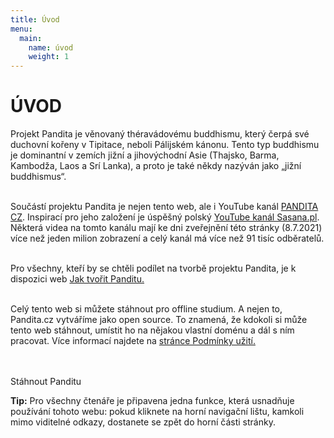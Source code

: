 ```yaml
---
title: Úvod
menu:
  main:
    name: úvod
    weight: 1
---
```


# ÚVOD

Projekt Pandita je věnovaný théravádovému buddhismu, který čerpá své duchovní kořeny v Tipitace, neboli Pálijském kánonu. Tento typ buddhismu je dominantní v zemích jižní a jihovýchodní Asie (Thajsko, Barma, Kambodža, Laos a Srí Lanka), a proto je také někdy nazýván jako „jižní buddhismus“.</br></br>

Součástí projektu Pandita je nejen tento web, ale i YouTube kanál [PANDITA CZ](). Inspirací pro jeho založení je úspěšný polský [YouTube kanál Sasana.pl](https://www.youtube.com/user/sasanaPL). Některá videa na tomto kanálu mají ke dni zveřejnění této stránky (8.7.2021) více než jeden milion zobrazení a celý kanál má více než 91 tisíc odběratelů.<br><br>

Pro všechny, kteří by se chtěli podílet na tvorbě projektu Pandita, je k dispozici web [Jak tvořit Panditu.](https://borek78.github.io/jak-tvorit-panditu)<br><br>

Celý tento web si můžete stáhnout pro offline studium. A nejen to, Pandita.cz vytváříme jako open source. To znamená, že kdokoli si může tento web stáhnout, umístit ho na nějakou vlastní doménu a dál s ním pracovat. Více informací najdete na [stránce Podmínky užití.](/podminky-uziti.html)<br><br><br>

<a id="stahnout-panditu">Stáhnout Panditu</a><br>

<div class="citace">
<b>Tip:</b>
Pro všechny čtenáře je připavena jedna funkce, která usnadňuje používání tohoto webu: pokud kliknete na horní navigační lištu, kamkoli mimo viditelné odkazy, dostanete se zpět do horní části stránky.
</div>
